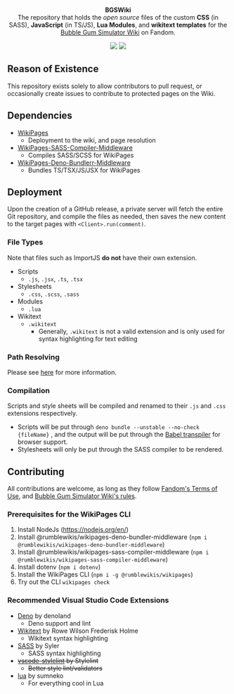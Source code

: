<div align="center">
    <br />
    <p>
        <b>BGSWiki</b>
        <br />
        The repository that holds the <i>open source</i> files of the custom <b>CSS</b> (in SASS), <b>JavaScript</b> (in TS/JS), <b>Lua Modules</b>, and <b>wikitext templates</b> for the <a href="//bubble-gum-simulator.fandom.com">Bubble Gum Simulator Wiki</a> on Fandom.
    </p>
    <p>
        <a href="//github.com/MetaWikis/BGSWiki/blob/main/LICENSE"><image src="https://img.shields.io/github/license/MetaWikis/BGSWiki" /></a>
        <a href="//github.com/MetaWikis/BGSWiki/releases"><image src="https://img.shields.io/github/v/release/MetaWikis/BGSWiki" /></a>
    </p>
</div>

## Reason of Existence
This repository exists solely to allow contributors to pull request, or occasionally create issues to contribute to protected pages on the Wiki.

## Dependencies
* [WikiPages](https://github.com/MetaWikis/WikiPages)
  * Deployment to the wiki, and page resolution
* [WikiPages-SASS-Compiler-Middleware](https://github.com/MetaWikis/WikiPages-Middleware)
  * Compiles SASS/SCSS for WikiPages
* [WikiPages-Deno-Bundlerr-Middleware](https://github.com/MetaWikis/WikiPages-Middleware)
  * Bundles TS/TSX/JS/JSX for WikiPages

## Deployment
Upon the creation of a GitHub release, a private server will fetch the entire Git repository, and compile the files as needed, then saves the new content to the target pages with `<Client>.run(comment)`.

### File Types
Note that files such as ImportJS <b>do not</b> have their own extension.
* Scripts 
  * `.js`, `.jsx`, `.ts`, `.tsx`
* Stylesheets
  *  `.css`, `.scss`, `.sass`
* Modules
  * `.lua`
* Wikitext
  * `.wikitext`
    * Generally, `.wikitext` is not a valid extension and is only used for syntax highlighting for text editing
### Path Resolving
Please see [here](//github.com/MetaWikis/WikiPages#path-resolving) for more information.

### Compilation
Scripts and style sheets will be compiled and renamed to their `.js` and `.css` extensions respectively.
* Scripts will be put through `deno bundle --unstable --no-check {fileName}` , and the output will be put through the [Babel transpiler](https://babeljs.io) for browser support.
* Stylesheets will only be put through the SASS compiler to be rendered.

## Contributing
All contributions are welcome, as long as they follow [Fandom's Terms of Use](https://www.fandom.com/terms-of-use), and [Bubble Gum Simulator Wiki's rules](https://bubble-gum-simulator.fandom.com/wiki/Community:Rules).

### Prerequisites for the WikiPages CLI
1. Install NodeJs (https://nodejs.org/en/)
2. Install @rumblewikis/wikipages-deno-bundler-middleware (`npm i @rumblewikis/wikipages-deno-bundler-middleware`)
3. Install @rumblewikis/wikipages-sass-compiler-middleware (`npm i @rumblewikis/wikipages-sass-compiler-middleware`)
4. Install dotenv (`npm i dotenv`)
4. Install the WikiPages CLI (`npm i -g @rumblewikis/wikipages`)
5. Try out the CLI `wikipages check`

### Recommended Visual Studio Code Extensions
* [Deno](https://marketplace.visualstudio.com/items?itemName=denoland.vscode-deno) by denoland
  * Deno support and lint
* [Wikitext](https://marketplace.visualstudio.com/items?itemName=RoweWilsonFrederiskHolme.wikitext) by Rowe Wilson Frederisk Holme
  * Wikitext syntax highlighting
* [SASS](https://marketplace.visualstudio.com/items?itemName=Syler.sass-indented) by Syler
  * SASS syntax highlighting
* ~~[vscode-stylelint](https://marketplace.visualstudio.com/items?itemName=stylelint.vscode-stylelint) by Stylelint~~
  * ~~Better style lint/validators~~
* [lua](https://marketplace.visualstudio.com/items?itemName=sumneko.lua) by sumneko
  * For everything cool in Lua
